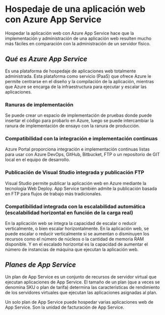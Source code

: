# Hospedaje de una aplicación web con Azure App Service
Hospedar la aplicación web con Azure App Service hace que la implementación y administración de una aplicación web resulten mucho más fáciles en comparación con la administración de un servidor físico. 

## _Qué es Azure App Service_
Es una plataforma de hospedaje de aplicaciones web totalmente administrada. Esta plataforma como servicio (PaaS) que ofrece Azure le permite centrarse en el diseño y la compilación de la aplicación, mientras que Azure se encarga de la infraestructura para ejecutar y escalar las aplicaciones.

### Ranuras de implementación
Se puede crear un espacio de implementación de pruebas donde puede insertar el código para probarlo en Azure, luego se puede intercambiar la ranura de implementación de ensayo con la ranura de producción.

### Compatibilidad con la integración e implementación continuas
Azure Portal proporciona integración e implementación continuas listas para usar con Azure DevOps, GitHub, Bitbucket, FTP o un repositorio de GIT local en el equipo de desarrollo. 

### Publicación de Visual Studio integrada y publicación FTP
Visual Studio permite publicar la aplicación web en Azure mediante la tecnología Web Deploy. App Service también admite la publicación basada en FTP para flujos de trabajo más tradicionales.

### Compatibilidad integrada con la escalabilidad automática (escalabilidad horizontal en función de la carga real)
En la aplicación web se integra la capacidad de escalar o reducir verticalmente, o bien escalar horizontalmente. En la aplicación web, se puede escalar o reducir verticalmente si se aumentan o disminuyen los recursos como el número de núcleos o la cantidad de memoria RAM disponible. Y en el escalado horizontal es la capacidad de aumentar el número de instancias de máquina que ejecutan la aplicación web. 

## _Planes de App Service_
Un plan de App Service es un conjunto de recursos de servidor virtual que ejecutan aplicaciones de App Service. El tamaño de un plan (que a veces se denomina SKU o plan de tarifa) determina las características de rendimiento de los servidores virtuales que ejecutan las aplicaciones asignadas al plan.

Un solo plan de App Service puede hospedar varias aplicaciones web de App Service. Son la unidad de facturación de App Service. 